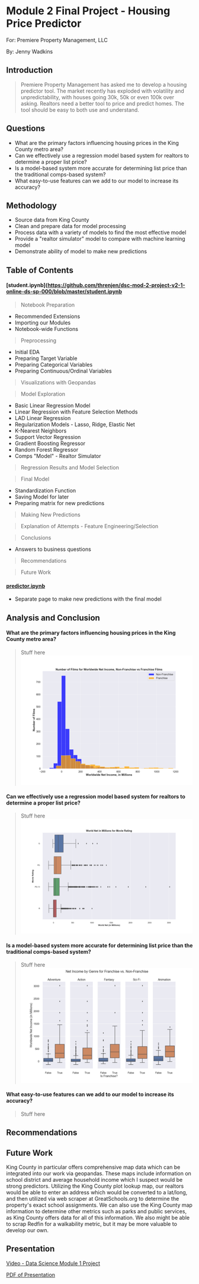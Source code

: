 
# Module 2 Final Project - Housing Price Predictor

For: Premiere Property Management, LLC

By: Jenny Wadkins

## Introduction

>Premiere Property Management has asked me to develop a housing predictor tool. The market recently has exploded with volatility and unpredictability, with houses going 30k, 50k or even 100k over asking. Realtors need a better tool to price and predict homes. The tool should be easy to both use and understand.

## Questions

* What are the primary factors influencing housing prices in the King County metro area?
* Can we effectively use a regression model based system for realtors to determine a proper list price?
* Is a model-based system more accurate for determining list price than the traditional comps-based system?
* What easy-to-use features can we add to our model to increase its accuracy?

## Methodology
* Source data from King County
* Clean and prepare data for model processing
* Process data with a variety of models to find the most effective model
* Provide a "realtor simulator" model to compare with machine learning model
* Demonstrate ability of model to make new predictions

## Table of Contents

#### [student.ipynb](https://github.com/threnjen/dsc-mod-2-project-v2-1-online-ds-sp-000/blob/master/student.ipynb

> Notebook Preparation
* Recommended Extensions
* Importing our Modules
* Notebook-wide Functions

> Preprocessing
* Initial EDA
* Preparing Target Variable
* Preparing Categorical Variables
* Preparing Continuous/Ordinal Variables

> Visualizations with Geopandas

> Model Exploration
* Basic Linear Regression Model
* Linear Regression with Feature Selection Methods
* LAD Linear Regression
* Regularization Models - Lasso, Ridge, Elastic Net
* K-Nearest Neighbors
* Support Vector Regression
* Gradient Boosting Regressor
* Random Forest Regressor
* Comps "Model" - Realtor Simulator

> Regression Results and Model Selection

> Final Model
* Standardization Function
* Saving Model for later
* Preparing matrix for new predictions

> Making New Predictions

> Explanation of Attempts - Feature Engineering/Selection

> Conclusions
* Answers to business questions

> Recommendations

> Future Work


#### [predictor.ipynb](https://github.com/threnjen/dsc-mod-1-project-v2-1-online-ds-sp-000/blob/master/predictor.ipynb)
* Separate page to make new predictions with the final model


## Analysis and Conclusion

#### What are the primary factors influencing housing prices in the King County metro area?
> Stuff here
![Figure 1 - Net Income of Franchise vs Non-Franchise](https://github.com/threnjen/dsc-mod-1-project-v2-1-online-ds-sp-000/blob/master/franchise_vs_non.png)

#### Can we effectively use a regression model based system for realtors to determine a proper list price?
> Stuff here
![Net by Rating](https://github.com/threnjen/dsc-mod-1-project-v2-1-online-ds-sp-000/blob/master/net_by_rating.png)

#### Is a model-based system more accurate for determining list price than the traditional comps-based system?
> Stuff here
![Net by Genre](https://github.com/threnjen/dsc-mod-1-project-v2-1-online-ds-sp-000/blob/master/net_by_genre.png)

#### What easy-to-use features can we add to our model to increase its accuracy?
> Stuff here



## Recommendations



## Future Work

King County in particular offers comprehensive map data which can be integrated into our work via geopandas. These maps include information on school district and average household income which I suspect would be strong predictors. Utilizing the King County plot lookup map, our realtors would be able to enter an address which would be converted to a lat/long, and then utilized via web scraper at GreatSchools.org to determine the property's exact school assignments. We can also use the King County map information to determine other metrics such as parks and public services, as King County offers data for all of this information.
We also might be able to scrap Redfin for a walkability metric, but it may be more valuable to develop our own.

## Presentation
[Video - Data Science Module 1 Project](https://youtu.be/gkHU8ZpayuI)

[PDF of Presentation](https://github.com/threnjen/dsc-mod-1-project-v2-1-online-ds-sp-000/blob/master/presentation.pdf)
